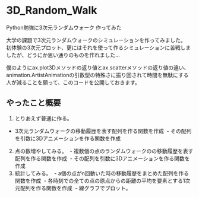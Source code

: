 # 3D_Random_Walk
Python勉強に3次元ランダムウォーク 作ってみた <p>

大学の課題で3次元ランダムウォークのシミュレーションを作ってみました。<br>
初体験の3次元プロット、更にはそれを使って作るシミュレーションに苦戦しましたが、どうにか思い通りのものを作れました…<p>

僕のようにax.plot3Dメソッドの返り値とax.scatterメソッドの返り値の違い、animation.ArtistAnimationの引数型の特殊さに振り回されて時間を無駄にする人が減ることを願って、このコードを公開しておきます。<p>

## やったこと概要
1. とりあえず普通に作る。
  - 3次元ランダムウォークの移動履歴を表す配列を作る関数を作成
  - その配列を引数に3Dアニメーションを作る関数を作成
2. 点の数増やしてみる。
  - 複数個の点のランダムウォークのの移動履歴を表す配列を作る関数を作成
  - その配列を引数に3Dアニメーションを作る関数を作成
3. 統計してみる。
  - a個の点がn回動いた時の移動履歴をまとめた配列を作る関数を作成
  - 各時刻での全ての点の原点からの距離の平均を要素とする1次元配列を作る関数を作成
  - 線グラフでプロット。
